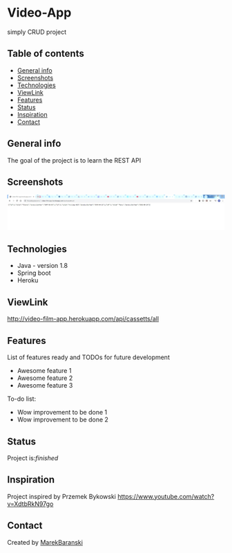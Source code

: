 # Video-App
simply CRUD project

## Table of contents
* [General info](#general-info)
* [Screenshots](#screenshots)
* [Technologies](#technologies)
* [ViewLink](#viewLink)
* [Features](#features)
* [Status](#status)
* [Inspiration](#inspiration)
* [Contact](#contact)

## General info
The goal of the project is to learn the REST API

## Screenshots
![WebApp](./image/screenshot.jpg)

## Technologies
* Java - version 1.8
* Spring boot
* Heroku

## ViewLink
http://video-film-app.herokuapp.com/api/cassetts/all

## Features
List of features ready and TODOs for future development
* Awesome feature 1
* Awesome feature 2
* Awesome feature 3

To-do list:
* Wow improvement to be done 1
* Wow improvement to be done 2

## Status
Project is:_finished_

## Inspiration
Project inspired by Przemek Bykowski
https://www.youtube.com/watch?v=XdtbRkN97go

## Contact
Created by [MarekBaranski](https://github.com/MarekBaranski)
